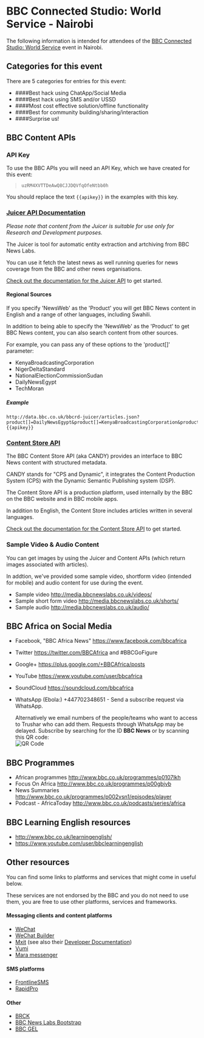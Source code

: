 # BBC Connected Studio: World Service - Nairobi

The following information is intended for attendees of the [BBC Connected Studio: World Service](http://www.bbc.co.uk/corporate2/connectedstudio/events) event in Nairobi.

## Categories for this event

There are 5 categories for entries for this event:

* ####Best hack using ChatApp/Social Media
* ####Best hack using SMS and/or USSD
* ####Most cost effective solution/offline functionality
* ####Best for community building/sharing/interaction
* ####Surprise us!

## BBC Content APIs

### API Key

To use the BBC APIs you will need an API Key, which we have created for this event:

>    `uzRM4XVTTDeAwQ8CJJDQVfqOfeNtbb0h`

You should replace the text `{{apikey}}` in the examples with this key.

### [Juicer API Documentation](Juicer.html)

*Please note that content from the Juicer is suitable for use only for Research and Development purposes.*

The Juicer is tool for automatic entity extraction and artchiving from BBC News Labs.

You can use it fetch the latest news as well running queries for news coverage from the BBC and other news organisations.

[Check out the documentation for the Juicer API](Juicer.html) to get started.

#### Regional Sources

If you specify 'NewsWeb' as the 'Product' you will get BBC News content in English and a range of other languages, including Swahili.

In addition to being able to specify the 'NewsWeb' as the 'Product' to get BBC News content, you can also search content from other sources.

For example, you can pass any of these options to the 'product[]' parameter:

* KenyaBroadcastingCorporation
* NigerDeltaStandard
* NationalElectionCommissionSudan
* DailyNewsEgypt
* TechMoran 

##### Example

```
http://data.bbc.co.uk/bbcrd-juicer/articles.json?product[]=DailyNewsEgypt&product[]=KenyaBroadcastingCorporation&product[]=TechMoran&product[]=NigerDeltaStandard&product[]=NationalElectionCommissionSudan&content_format[]=TextualFormat&recent_first=yes&apikey={{apikey}}
```

### [Content Store API](CANDY.html) 

The BBC Content Store API (aka CANDY) provides an interface to BBC News content with structured metadata.

CANDY stands for "CPS and Dynamic", it integrates the Content Production System (CPS) with the Dynamic Semantic Publishing system (DSP).

The Content Store API is a production platform, used internally by the BBC on the BBC website and in BBC mobile apps.

In addition to English, the Content Store includes articles written in several languages.

[Check out the documentation for the Content Store API](CANDY.html) to get started.

### Sample Video & Audio Content

You can get images by using the Juicer and Content APIs (which return images associated with articles).

In addtion, we've provided some sample video, shortform video (intended for mobile) and audio content for use during the event.

* Sample video http://media.bbcnewslabs.co.uk/videos/
* Sample short form video http://media.bbcnewslabs.co.uk/shorts/
* Sample audio http://media.bbcnewslabs.co.uk/audio/

## BBC Africa on Social Media

* Facebook, "BBC Africa News" https://www.facebook.com/bbcafrica
* Twitter https://twitter.com/BBCAfrica  and #BBCGoFigure
* Google+ https://plus.google.com/+BBCAfrica/posts 
* YouTube https://www.youtube.com/user/bbcafrica 
* SoundCloud https://soundcloud.com/bbcafrica 
* WhatsApp (Ebola:) +447702348651 - Send a subscribe request via WhatsApp.

     Alternatively we email numbers of the people/teams who want to access to Trushar who can add them. Requests through WhatsApp may be delayed. Subscribe by searching for the ID **BBC News** or by scanning this QR code:
     <br>
     ![QR Code ](http://qr-official.line.me/sid/L/bbcnews.png)

## BBC Programmes

* African programmes http://www.bbc.co.uk/programmes/p0107lkh 
* Focus On Africa http://www.bbc.co.uk/programmes/p00gbjvb 
* News Summaries http://www.bbc.co.uk/programmes/p002vsn1/episodes/player 
* Podcast - AfricaToday http://www.bbc.co.uk/podcasts/series/africa 

## BBC Learning English resources

* http://www.bbc.co.uk/learningenglish/ 
* https://www.youtube.com/user/bbclearningenglish 

## Other resources

You can find some links to platforms and services that might come in useful below.

These services are not endorsed by the BBC and you do not need to use them, you are free to use other platforms, services and frameworks.

#### Messaging clients and content platforms

* [WeChat](http://www.wechat.com)
* [WeChat Builder](http://www.wechatbuilder.com)
* [Mxit](http://get.mxit.com) (see also their [Developer Documentation](https://dev.mxit.com/docs))
* [Vumi](http://vumi.org)
* [Mara messenger](https://messenger.mara.com)

#### SMS platforms

* [FrontlineSMS](http://www.frontlinesms.com)
* [RapidPro](https://www.rapidpro.io)

#### Other

* [BRCK](http://brck.com)
* [BBC News Labs Bootstrap](http://bootstrap.bbcnewslabs.co.uk)
* [BBC GEL](http://www.bbc.co.uk/gel)
  
